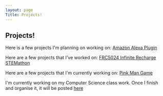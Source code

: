 ```yaml
---
layout: page
Title: Projects!
---
```

## Projects! 


Here is a few projects I'm planning on working on:
[Amazon Alexa Plugin](https://github.com/catarinaburghi/Cat-plugin-for-Alexa)

Here are a few projects that I've worked on:
[FRC5024 Infinite Recharge](https://github.com/frc5024/InfiniteRecharge)
[STEMathon](https://github.com/catarinaburghi/STEMathon)

Here are a few projects that I'm currently working on: [Pink Man Game](https://github.com/Ewpratten/ludum-dare-48)

I'm currently working on my Computer Science class work. Once I finish and organise it, it will be posted [here](https://github.com/catarinaburghi/ICS3U)


